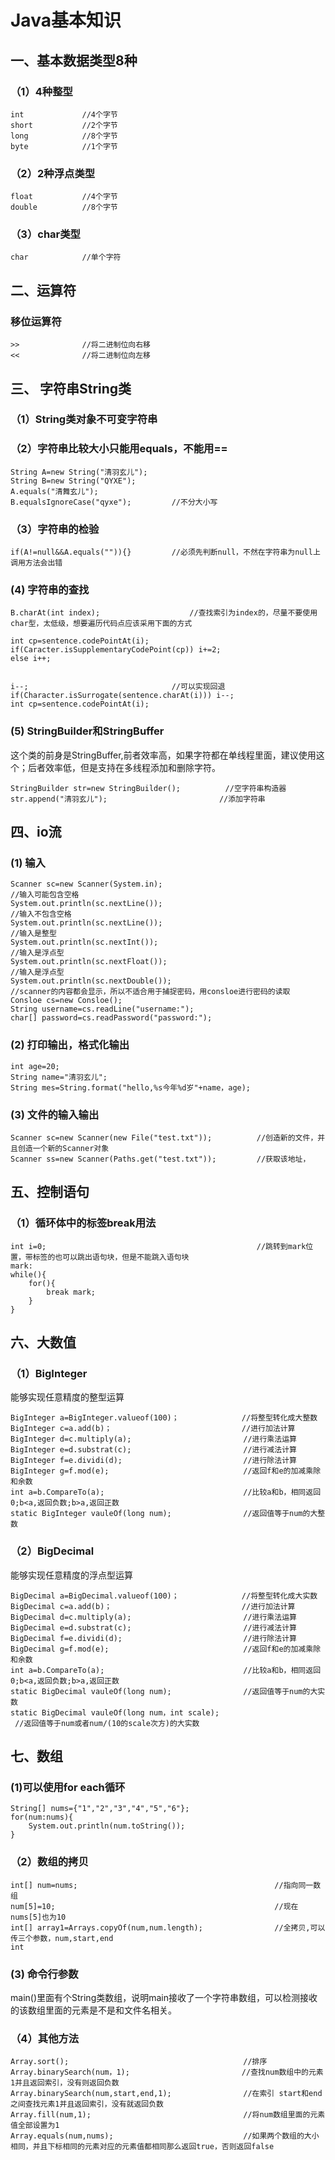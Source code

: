 # Java基本知识
## 一、基本数据类型8种
### （1）4种整型

```Java{2}
int             //4个字节
short           //2个字节
long            //8个字节
byte            //1个字节
```
### （2）2种浮点类型
```Java{2}
float           //4个字节
double          //8个字节
```
### （3）char类型
```Java{2}
char            //单个字符
```
## 二、运算符
### 移位运算符
```Java{2}
>>              //将二进制位向右移
<<              //将二进制位向左移
```
## 三、 字符串String类
### （1）String类对象不可变字符串
### （2）字符串比较大小只能用equals，不能用==

```Java{2}
String A=new String("清羽玄儿");
String B=new String("QYXE");
A.equals("清舞玄儿");
B.equalsIgnoreCase("qyxe");         //不分大小写
```
### （3）字符串的检验
```Java{2}
if(A!=null&&A.equals("")){}         //必须先判断null，不然在字符串为null上调用方法会出错
```
### (4) 字符串的查找
```Java{2}
B.charAt(int index);                    //查找索引为index的，尽量不要使用char型，太低级，想要遍历代码点应该采用下面的方式

int cp=sentence.codePointAt(i);
if(Caracter.isSupplementaryCodePoint(cp)) i+=2;
else i++;


i--;                                //可以实现回退
if(Character.isSurrogate(sentence.charAt(i))) i--;
int cp=sentence.codePointAt(i);                 
```
### (5) StringBuilder和StringBuffer
这个类的前身是StringBuffer,前者效率高，如果字符都在单线程里面，建议使用这个；后者效率低，但是支持在多线程添加和删除字符。
```Java{2}
StringBuilder str=new StringBuilder();          //空字符串构造器
str.append("清羽玄儿");                         //添加字符串
```
## 四、io流
### (1) 输入
```Java{2}
Scanner sc=new Scanner(System.in);          
//输入可能包含空格
System.out.println(sc.nextLine());
//输入不包含空格
System.out.println(sc.nextLine());
//输入是整型
System.out.println(sc.nextInt());
//输入是浮点型
System.out.println(sc.nextFloat());
//输入是浮点型
System.out.println(sc.nextDouble());
//scanner的内容都会显示，所以不适合用于捕捉密码，用consloe进行密码的读取
Consloe cs=new Consloe();
String username=cs.readLine("username:");
char[] password=cs.readPassword("password:");
```
### (2) 打印输出，格式化输出
```Java{2}
int age=20;
String name="清羽玄儿";
String mes=String.format("hello,%s今年%d岁"+name，age);
```
### (3) 文件的输入输出
```Java{2}
Scanner sc=new Scanner(new File("test.txt"));          //创造新的文件，并且创造一个新的Scanner对象
Scanner ss=new Scanner(Paths.get("test.txt"));         //获取该地址，
```
## 五、控制语句
### （1）循环体中的标签break用法
```Java{2}
int i=0;                                               //跳转到mark位置，带标签的也可以跳出语句块，但是不能跳入语句块
mark:
while(){
    for(){
        break mark;
    }
}
```
## 六、大数值
### （1）BigInteger
能够实现任意精度的整型运算
```Java{2}
BigInteger a=BigInteger.valueof(100)；              //将整型转化成大整数
BigInteger c=a.add(b)；                             //进行加法计算      
BigInteger d=c.multiply(a);                         //进行乘法运算
BigInteger e=d.substrat(c);                         //进行减法计算
BigInteger f=e.dividi(d);                           //进行除法计算
BigInteger g=f.mod(e);                              //返回f和e的加减乘除和余数
int a=b.CompareTo(a);                               //比较a和b，相同返回0;b<a,返回负数;b>a,返回正数
static BigInteger vauleOf(long num);                //返回值等于num的大整数
```
### （2）BigDecimal
能够实现任意精度的浮点型运算
```Java{2}
BigDecimal a=BigDecimal.valueof(100)；              //将整型转化成大实数
BigDecimal c=a.add(b)；                             //进行加法计算      
BigDecimal d=c.multiply(a);                         //进行乘法运算
BigDecimal e=d.substrat(c);                         //进行减法计算
BigDecimal f=e.dividi(d);                           //进行除法计算
BigDecimal g=f.mod(e);                              //返回f和e的加减乘除和余数
int a=b.CompareTo(a);                               //比较a和b，相同返回0;b<a,返回负数;b>a,返回正数
static BigDecimal vauleOf(long num);                //返回值等于num的大实数
static BigDecimal vauleOf(long num，int scale);
 //返回值等于num或者num/(10的scale次方)的大实数
```
## 七、数组
### (1)可以使用for each循环
```Java{2}
String[] nums={"1","2","3","4","5","6"};
for(num:nums){
    System.out.println(num.toString());
}
```
### （2）数组的拷贝
```Java{2}
int[] num=nums;                                            //指向同一数组
num[5]=10;                                                 //现在nums[5]也为10
int[] array1=Arrays.copyOf(num,num.length);                //全拷贝,可以传三个参数，num,start,end
int
```
### (3) 命令行参数
main()里面有个String类数组，说明main接收了一个字符串数组，可以检测接收的该数组里面的元素是不是和文件名相关。
### （4）其他方法
```Java{2}
Array.sort();                                       //排序
Array.binarySearch(num，1);                         //查找num数组中的元素1并且返回索引，没有则返回负数
Array.binarySearch(num,start,end,1);                //在索引 start和end之间查找元素1并且返回索引，没有就返回负数
Array.fill(num,1);                                  //将num数组里面的元素值全部设置为1
Array.equals(num,nums);                             //如果两个数组的大小相同，并且下标相同的元素对应的元素值都相同那么返回true，否则返回false

```

